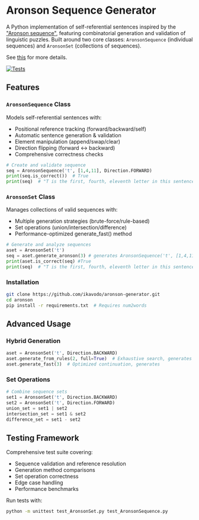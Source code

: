 # Aronson Sequence Generator

A Python implementation of self-referential sentences inspired by the ["Aronson sequence"](https://oeis.org/A005224), featuring combinatorial generation and validation of linguistic puzzles. Built around two core classes: `AronsonSequence` (individual sequences) and `AronsonSet` (collections of sequences).

See [this](https://ikavodo.github.io/aronson-1/) for more details.

[![Tests](https://img.shields.io/badge/tests-90%25%20coverage-green)](https://github.com/ikavodo/aronson-generator/actions)

## Features

### `AronsonSequence` Class
Models self-referential sentences with:
- Positional reference tracking (forward/backward/self)
- Automatic sentence generation & validation
- Element manipulation (append/swap/clear)
- Direction flipping (forward ↔ backward)
- Comprehensive correctness checks

```python
# Create and validate sequence
seq = AronsonSequence('t', [1,4,11], Direction.FORWARD)
print(seq.is_correct())  # True
print(seq)  # "T is the first, fourth, eleventh letter in this sentence..."
```

### `AronsonSet` Class
Manages collections of valid sequences with:

- Multiple generation strategies (brute-force/rule-based)
- Set operations (union/intersection/difference)
- Performance-optimized generate_fast() method

```python
# Generate and analyze sequences
aset = AronsonSet('t')
seq = aset.generate_aronson(3) # generates AronsonSequence('t', [1,4,11], Direction.FORWARD)
print(aset.is_correct(seq) #True
print(seq)  # "T is the first, fourth, eleventh letter in this sentence..."
```

### Installation
```bash
git clone https://github.com/ikavodo/aronson-generator.git
cd aronson
pip install -r requirements.txt  # Requires num2words
```

## Advanced Usage
### Hybrid Generation
```python
aset = AronsonSet('t', Direction.BACKWARD)
aset.generate_from_rules(2, full=True)  # Exhaustive search, generates 67 sequences
aset.generate_fast(3)  # Optimized continuation, generates 
```

### Set Operations
```python
# Combine sequence sets
set1 = AronsonSet('t', Direction.BACKWARD)
set2 = AronsonSet('t', Direction.FORWARD)
union_set = set1 | set2
intersection_set = set1 & set2
difference_set = set1 - set2
```

## Testing Framework
Comprehensive test suite covering:

- Sequence validation and reference resolution
- Generation method comparisons
- Set operation correctness
- Edge case handling
- Performance benchmarks

Run tests with:
```bash
python -m unittest test_AronsonSet.py test_AronsonSequence.py
```
